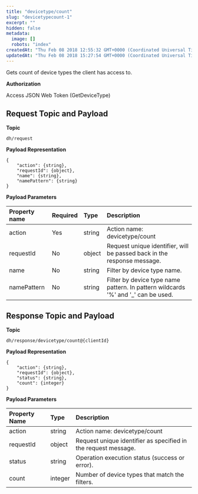 ```yaml
---
title: "devicetype/count"
slug: "devicetypecount-1"
excerpt: ""
hidden: false
metadata: 
  image: []
  robots: "index"
createdAt: "Thu Feb 08 2018 12:55:32 GMT+0000 (Coordinated Universal Time)"
updatedAt: "Thu Feb 08 2018 15:27:54 GMT+0000 (Coordinated Universal Time)"
---
```

Gets count of device types the client has access to.

**Authorization**

Access JSON Web Token (GetDeviceType)

## Request Topic and Payload

**Topic**

```text
dh/request
```

**Payload Representation**

```text
{
    "action": {string},
    "requestId": {object},
    "name": {string},
    "namePattern": {string}
}
```

**Payload Parameters**

| Property name | Required | Type   | Description                                                                        |
| :------------ | :------- | :----- | :--------------------------------------------------------------------------------- |
| action        | Yes      | string | Action name: devicetype/count                                                      |
| requestId     | No       | object | Request unique identifier, will be passed back in the response message.            |
| name          | No       | string | Filter by device type name.                                                        |
| namePattern   | No       | string | Filter by device type name pattern. In pattern wildcards '%' and '\_' can be used. |

## Response Topic and Payload

**Topic**

```text
dh/response/devicetype/count@{clientId}
```

**Payload Representation**

```text
{
    "action": {string},
    "requestId": {object},
    "status": {string},
    "count": {integer}
}
```

**Payload Parameters**

| Property Name | Type    | Description                                                    |
| :------------ | :------ | :------------------------------------------------------------- |
| action        | string  | Action name: devicetype/count                                  |
| requestId     | object  | Request unique identifier as specified in the request message. |
| status        | string  | Operation execution status (success or error).                 |
| count         | integer | Number of device types that match the filters.                 |
